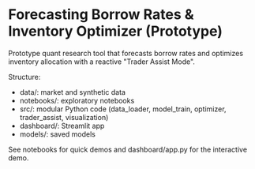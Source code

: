 # Forecasting Borrow Rates & Inventory Optimizer (Prototype)

Prototype quant research tool that forecasts borrow rates and optimizes inventory allocation with a reactive "Trader Assist Mode".

Structure:
- data/: market and synthetic data
- notebooks/: exploratory notebooks
- src/: modular Python code (data_loader, model_train, optimizer, trader_assist, visualization)
- dashboard/: Streamlit app
- models/: saved models

See notebooks for quick demos and dashboard/app.py for the interactive demo.
